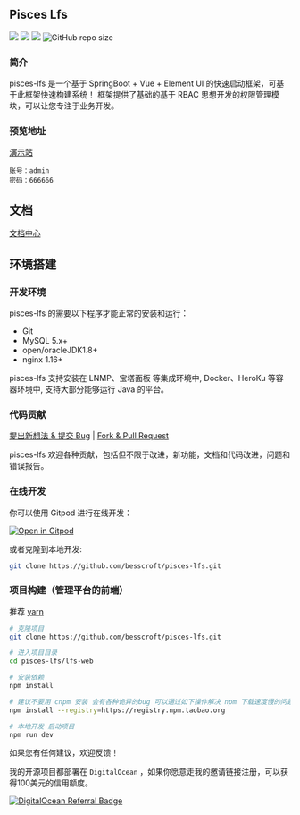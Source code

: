 ## Pisces Lfs

[![](https://img.shields.io/badge/%E5%BC%80%E5%8F%91%E8%BF%9B%E5%BA%A6-%E5%BC%80%E5%8F%91%E4%B8%AD-brightgreen?style=flat-square)]() [![](https://img.shields.io/badge/license-MIT-green?style=flat-square)](https://github.com/besscroft/pisces-lfs/blob/master/LICENSE) [![](https://img.shields.io/badge/release-v0.0.2-orange?style=flat-square)]() ![GitHub repo size](https://img.shields.io/github/repo-size/besscroft/pisces-lfs?style=flat-square&color=328657)

### 简介

pisces-lfs 是一个基于 SpringBoot + Vue + Element UI 的快速启动框架，可基于此框架快速构建系统！
框架提供了基础的基于 RBAC 思想开发的权限管理模块，可以让您专注于业务开发。

### 预览地址

[演示站](https://lfs.besscroft.com/)

```
账号：admin
密码：666666
```

## 文档

[文档中心](https://developer.besscroft.com/lfs/)

## 环境搭建

### 开发环境

pisces-lfs 的需要以下程序才能正常的安装和运行：

- Git
- MySQL 5.x+
- open/oracleJDK1.8+
- nginx 1.16+

pisces-lfs 支持安装在 LNMP、宝塔面板 等集成环境中, Docker、HeroKu 等容器环境中, 支持大部分能够运行 Java 的平台。

### 代码贡献

[提出新想法 & 提交 Bug](https://github.com/besscroft/pisces-lfs/issues/new) | [Fork & Pull Request](https://github.com/besscroft/pisces-lfs/fork)

pisces-lfs 欢迎各种贡献，包括但不限于改进，新功能，文档和代码改进，问题和错误报告。

### 在线开发

你可以使用 Gitpod 进行在线开发：

<p><a href="https://gitpod.io/#https://github.com/besscroft/pisces-lfs" rel="nofollow"><img src="https://camo.githubusercontent.com/1eb1ddfea6092593649f0117f7262ffa8fbd3017/68747470733a2f2f676974706f642e696f2f627574746f6e2f6f70656e2d696e2d676974706f642e737667" alt="Open in Gitpod" data-canonical-src="https://gitpod.io/button/open-in-gitpod.svg" style="max-width:100%;"></a></p>

或者克隆到本地开发:

```bash
git clone https://github.com/besscroft/pisces-lfs.git
```
### 项目构建（管理平台的前端）

推荐 [yarn](https://github.com/yarnpkg/yarn)

```bash
# 克隆项目
git clone https://github.com/besscroft/pisces-lfs.git

# 进入项目目录
cd pisces-lfs/lfs-web

# 安装依赖
npm install

# 建议不要用 cnpm 安装 会有各种诡异的bug 可以通过如下操作解决 npm 下载速度慢的问题
npm install --registry=https://registry.npm.taobao.org

# 本地开发 启动项目
npm run dev
```

如果您有任何建议，欢迎反馈！

我的开源项目都部署在 `DigitalOcean` ，如果你愿意走我的邀请链接注册，可以获得100美元的信用额度。

<a href="https://www.digitalocean.com/?refcode=6841be7284cc&utm_campaign=Referral_Invite&utm_medium=Referral_Program&utm_source=badge"><img src="https://web-platforms.sfo2.cdn.digitaloceanspaces.com/WWW/Badge%201.svg" alt="DigitalOcean Referral Badge" /></a>
